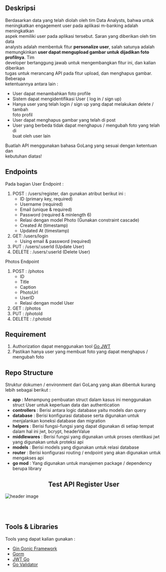 ## Deskripsi

Berdasarkan data yang telah diolah oleh tim Data Analysts, bahwa untuk  
meningkatkan engagement user pada aplikasi m-banking adalah meningkatkan  
aspek memiliki user pada aplikasi tersebut. Saran yang diberikan oleh tim data  
analysts adalah membentuk fitur **personalize user**, salah satunya adalah  
memungkinkan **user dapat mengupload gambar untuk dijadikan foto profilnya**. Tim  
developer bertanggung jawab untuk mengembangkan fitur ini, dan kalian diberikan  
tugas untuk merancang API pada fitur upload, dan menghapus gambar. Beberapa  
ketentuannya antara lain :

- User dapat menambahkan foto profile
- Sistem dapat mengidentifikasi User ( log in / sign up)
- Hanya user yang telah login / sign up yang dapat melakukan delete / tambah  
  foto profil
- User dapat menghapus gambar yang telah di post
- User yang berbeda tidak dapat menghapus / mengubah foto yang telah di  
  buat oleh user lain

Buatlah API menggunakan bahasa GoLang yang sesuai dengan ketentuan dan  
kebutuhan diatas!

## Endpoints

Pada bagian User Endpoint :

1. POST : /users/register, dan gunakan atribut berikut ini :
   - ID (primary key, required)
   - Username (required)
   - Email (unique & required)
   - Password (required & minlength 6)
   - Relasi dengan model Photo (Gunakan constraint cascade)
   - Created At (timestamp)
   - Updated At (timestamp)
2. GET: /users/login
   - Using email & password (required)
3. PUT : /users/:userId (Update User)
4. DELETE : /users/:userId (Delete User)

Photos Endpoint

1. POST : /photos
   - ID
   - Title
   - Caption
   - PhotoUrl
   - UserID
   - Relasi dengan model User
2. GET : /photos
3. PUT : /photoId
4. DELETE : /:photoId

## Requirement

1. Authorization dapat menggunakan tool [Go JWT](https://github.com/dgrijalva/jwt-go)
2. Pastikan hanya user yang membuat foto yang dapat menghapus / mengubah foto

## Repo Structure

Struktur dokumen / environment dari GoLang yang akan dibentuk kurang lebih sebagai berikut :

- **app** : Menampung pembuatan struct dalam kasus ini menggunakan struct User untuk keperluan data dan authentication
- **controllers** : Berisi antara logic database yaitu models dan query
- **database** : Berisi konfigurasi database serta digunakan untuk menjalankan koneksi database dan migration
- **helpers** : Berisi fungsi-fungsi yang dapat digunakan di setiap tempat dalam hal ini jwt, bcrypt, headerValue
- **middlewares** : Berisi fungsi yang digunakan untuk proses otentikasi jwt yang digunakan untuk proteksi api
- **models** : Berisi models yang digunakan untuk relasi database
- **router** : Berisi konfigurasi routing / endpoint yang akan digunakan untuk mengakses api
- **go mod** : Yang digunakan untuk manajemen package / dependency berupa library

<b><h2><center>Test API Register User</center></h1></b>
![header image](https://raw.github.com/IDcodea/task-5-vix-btpns-ArisMunandar/main/images/register.png)

<br>
<br>

## Tools & Libraries
Tools yang dapat kalian gunakan :
- [Gin Gonic Framework](https://github.com/gin-gonic/gin)
- [Gorm](https://gorm.io/index.html)
- [JWT Go](https://github.com/dgrijalva/jwt-go)
- [Go Validator](http://github.com/asaskevich/govalidator)
